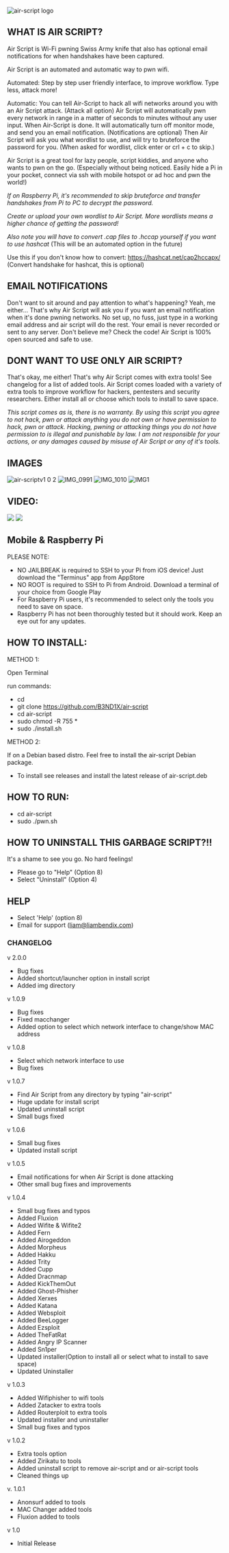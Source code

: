 ![air-script logo](https://raw.githubusercontent.com/B3ND1X/air-script-img/main/IMG_0992.jpg)

## WHAT IS AIR SCRIPT?

Air Script is Wi-Fi pwning Swiss Army knife that also has optional email notifications for when handshakes have been captured. 


Air Script is an automated and automatic way to pwn wifi. 


Automated: Step by step user friendly interface, to improve workflow. Type less, attack more!


Automatic: You can tell Air-Script to hack all wifi networks around you with an Air Script attack. (Attack all option)
Air Script will automatically pwn every network in range in a matter of seconds to minutes without any user input. When Air-Script is done. It will automatically turn off monitor mode, and send you an email notification. (Notifications are optional) Then Air Script will ask you what wordlist to use, and will try to bruteforce the password for you. (When asked for wordlist, click enter or crl + c to skip.)


Air Script is a great tool for lazy people, script kiddies, and anyone who wants to pwn on the go. (Especially without being noticed. 
Easily hide a Pi in your pocket, connect via ssh with mobile hotspot or ad hoc and pwn the world!)


*If on Raspberry Pi, it's recommended to skip bruteforce and transfer handshakes from Pi to PC to decrypt the password.*

*Create or upload your own wordlist to Air Script. More wordlists means a higher chance of getting the password!* 

*Also note you will have to convert .cap files to .hccap yourself if you want to use hashcat* (This will be an automated option in the future)

Use this if you don't know how to convert: https://hashcat.net/cap2hccapx/ (Convert handshake for hashcat, this is optional)


## EMAIL NOTIFICATIONS
Don't want to sit around and pay attention to what's happening? Yeah, me either... That's why Air Script will ask you if you want an email notification when it's done pwning networks. No set up, no fuss, just type in a working email address and air script will do the rest. Your email is never recorded or sent to any server. Don't believe me? Check the code! Air Script is 100% open sourced and safe to use.


## DONT WANT TO USE ONLY AIR SCRIPT?

That's okay, me either! That's why Air Script comes with extra tools! See changelog for a list of added tools.
Air Script comes loaded with a variety of extra tools to improve workflow for hackers, pentesters and security researchers.
Either install all or choose which tools to install to save space. 

*This script comes as is, there is no warranty.*
*By using this script you agree to not hack, pwn or attack anything you do not own or have permission to hack, pwn or attack.*
*Hacking, pwning or attacking things you do not have permission to is illegal and punishable by law. I am not responsible for your actions, or  any damages caused by misuse of Air Script or any of it's tools.*

## IMAGES

![air-scriptv1 0 2](https://user-images.githubusercontent.com/48177481/116521705-4faf7800-a8a2-11eb-8fa0-95825b2506c3.png)
![IMG_0991](https://user-images.githubusercontent.com/48177481/116521724-5342ff00-a8a2-11eb-8bea-75c74b228512.JPG)
![IMG_1010](https://user-images.githubusercontent.com/48177481/116695031-03416680-a98e-11eb-908b-5da887d69f46.jpg)
![IMG1](https://user-images.githubusercontent.com/48177481/116521734-55a55900-a8a2-11eb-9656-27335d9979a3.JPG)


## VIDEO:

[![](https://media.giphy.com/media/oiPISdGcjvaUHDWSK3/giphy.gif)](https://youtu.be/tYfI1idoYtQ)
[![](https://media.giphy.com/media/iqqPx0rj8KLOqqbdmn/giphy.gif)](https://youtu.be/tYfI1idoYtQ)


## Mobile & Raspberry Pi
							               
PLEASE NOTE: 
* NO JAILBREAK is required to SSH to your Pi from iOS device! Just download the "Terminus" app from AppStore	
* NO ROOT is required to SSH to Pi from Android. Download a terminal of your choice from Google Play
* For Raspberry Pi users, it's recommended to select only the tools you need to save on space. 
* Raspberry Pi has not been thoroughly tested but it should work. Keep an eye out for any updates.		
## HOW TO INSTALL:


METHOD 1:

Open Terminal

run commands: 

* cd
* git clone https://github.com/B3ND1X/air-script
* cd air-script 
*  sudo chmod -R 755 *
* sudo ./install.sh


METHOD 2: 

If on a Debian based distro. Feel free to install the air-script Debian package. 

* To install see releases and install the latest release of air-script.deb 


## HOW TO RUN:

* cd air-script
* sudo ./pwn.sh



## HOW TO UNINSTALL THIS GARBAGE SCRIPT?!!

It's a shame to see you go. No hard feelings!

* Please go to "Help" (Option 8)
* Select "Uninstall" (Option 4)



## HELP 

* Select 'Help' (option 8)
* Email for support (liam@liambendix.com)



### CHANGELOG

v 2.0.0
* Bug fixes
* Added shortcut/launcher option in install script 
* Added img directory 


v 1.0.9
* Bug fixes
* Fixed macchanger
* Added option to select which network interface to change/show MAC address

v 1.0.8 
* Select which network interface to use
* Bug fixes

v 1.0.7
* Find Air Script from any directory by typing "air-script"
* Huge update for install script
* Updated uninstall script
* Small bugs fixed 

v 1.0.6
* Small bug fixes
* Updated install script

v 1.0.5
* Email notifications for when Air Script is done attacking
* Other small bug fixes and improvements

v 1.0.4
* Small bug fixes and typos
* Added Fluxion
* Added Wifite & Wifite2
* Added Fern
* Added Airogeddon
* Added Morpheus
* Added Hakku
* Added Trity
* Added Cupp
* Added Dracnmap
* Added KickThemOut
* Added Ghost-Phisher
* Added Xerxes
* Added Katana
* Added Websploit
* Added BeeLogger
* Added Ezsploit
* Added TheFatRat
* Added Angry IP Scanner
* Added Sn1per
* Updated installer(Option to install all or select what to install to save space)
* Updated Uninstaller 


v 1.0.3
* Added Wifiphisher to wifi tools
* Added Zatacker to extra tools
* Added Routerploit to extra tools
* Updated installer and uninstaller
* Small bug fixes and typos


v 1.0.2
* Extra tools option
* Added Zirikatu to tools
* Added uninstall script to remove air-script and or air-script tools
* Cleaned things up


v. 1.0.1


* Anonsurf added to tools
* MAC Changer added tools
* Fluxion added to tools


v 1.0
* Initial Release
